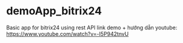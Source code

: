 # demoApp_bitrix24
Basic app for bitrix24 using rest API
link demo + hướng dẫn youtube: https://www.youtube.com/watch?v=-I5P942tnvU
